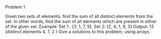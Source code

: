 Problem 1
 
Given two sets of elements, find the sum of all distinct elements from the set. In other words, find the sum of all elements which are present in either of the given set.
Example:
Set 1 : [3, 1, 7, 9], Set 2: [2, 4, 1, 9, 3]
Output: 13 (distinct elements 4, 7, 2 )
Give a solutions to this problem, using arrays